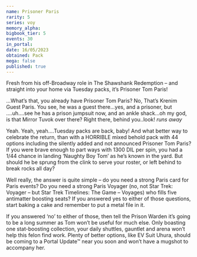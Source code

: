 ```yaml
---
name: Prisoner Paris
rarity: 5
series: voy
memory_alpha:
bigbook_tier: 5
events: 30
in_portal:
date: 16/05/2023
obtained: Pack
mega: false
published: true
---
```


Fresh from his off-Broadway role in The Shawshank Redemption – and straight into your home via Tuesday packs, it’s Prisoner Tom Paris!

...What’s that, you already have Prisoner Tom Paris?  No, That’s Krenim Guest Paris.  You see, he was a guest there...yes, and a prisoner, but ....uh....see he has a prison jumpsuit now, and an ankle shack...oh my god, is that Mirror Tuvok over there?  Right there, behind you..look!
*runs away*

Yeah. Yeah, yeah....Tuesday packs are back, baby!  And what better way to celebrate the return, than with a HORRIBLE mixed behold pack with 44 options including the silently added and not announced Prisoner Tom Paris?  If you were brave enough to part ways with 1300 DIL per spin, you had a 1/44 chance in landing ‘Naughty Boy Tom’ as he’s known in the yard.  But should he be sprung from the clink to serve your roster, or left behind to break rocks all day?

Well really, the answer is quite simple – do you need a strong Paris card for Paris events?  Do you need a strong Paris Voyager (no, not Star Trek: Voyager – but Star Trek Timelines: The Game – Voyages) who fills five antimatter boosting seats?  If you answered yes to either of those questions, start baking a cake and remember to put a metal file in it.

If you answered ‘no’ to either of those, then tell the Prison Warden it’s going to be a long summer as Tom won’t be useful for much else.  Only boasting one stat-boosting collection, your daily shuttles, gauntlet and arena won’t help this felon find work.  Plenty of better options, like EV Suit Uhura, should be coming to a Portal Update™ near you soon and won’t have a mugshot to accompany her.
